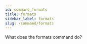 ```yaml
---
id: command_formats
title: formats
sidebar_label: formats
slug: /command/formats
---
```


What does the formats command do?
